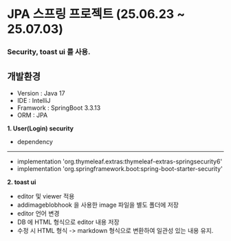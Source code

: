 JPA 스프링 프로젝트 (25.06.23 ~ 25.07.03)
=========================================
### Security, toast ui 를 사용.

개발환경
--------
* Version : Java 17
* IDE : IntelliJ
* Framwork : SpringBoot 3.3.13
* ORM : JPA

**1. User(Login) security**
 - dependency
 - ----------
 - implementation 'org.thymeleaf.extras:thymeleaf-extras-springsecurity6'
 - implementation 'org.springframework.boot:spring-boot-starter-security'

**2. toast ui**
 - editor 및 viewer 적용
 - addimageblobhook 을 사용한 image 파일을 별도 폴더에 저장
 - editor 언어 변경
 - DB 에 HTML 형식으로 editor 내용 저장
 - 수정 시 HTML 형식 -> markdown 형식으로 변환하여 일관성 있는 내용 유지.


